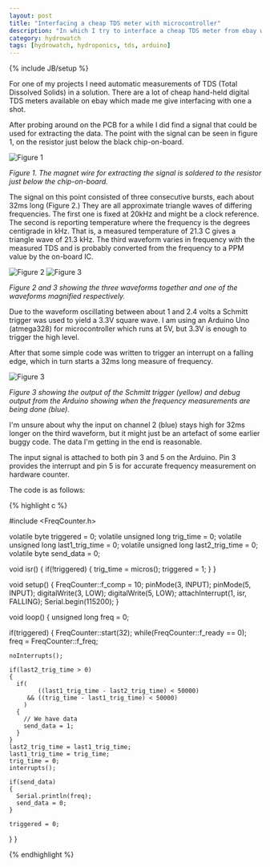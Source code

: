 ```yaml
---
layout: post
title: "Interfacing a cheap TDS meter with microcontroller"
description: "In which I try to interface a cheap TDS meter from ebay with an Arduino Uno"
category: hydrowatch
tags: [hydrowatch, hydroponics, tds, arduino]
---
```

{% include JB/setup %}

For one of my projects I need automatic measurements of TDS (Total Dissolved Solids) in a solution. There are a lot of cheap hand-held digital TDS meters available on ebay which made me give interfacing with one a shot.

After probing around on the PCB for a while I did find a signal that could be used for extracting the data. The point with the signal can be seen in figure 1, on the resistor just below the black chip-on-board.

![Figure 1]({{site.url}}/assets/img/pcb1.jpg)

_Figure 1. The magnet wire for extracting the signal is soldered to the resistor just below the chip-on-board._

The signal on this point consisted of three consecutive bursts, each about 32ms long (Figure 2.) They are all approximate triangle waves of differing frequencies. The first one is fixed at 20kHz and might be a clock reference. The second is reporting temperature where the frequency is the degrees centigrade in kHz. That is, a measured temperature of 21.3 C gives a triangle wave of 21.3 kHz. The third waveform varies in frequency with the measured TDS and is probably converted from the frequency to a PPM value by the on-board IC.

![Figure 2]({{site.url}}/assets/img/osc1.jpg)
![Figure 3]({{site.url}}/assets/img/osc2.jpg)

_Figure 2 and 3 showing the three waveforms together and one of the waveforms magnified respectively._

Due to the waveform oscillating between about 1 and 2.4 volts a Schmitt trigger was used to yield a 3.3V square wave. I am using an Arduino Uno (atmega328) for microcontroller which runs at 5V, but 3.3V is enough to trigger the high level.

After that some simple code was written to trigger an interrupt on a falling edge, which in turn starts a 32ms long measure of frequency.

![Figure 3]({{site.url}}/assets/img/osc3.jpg)

_Figure 3 showing the output of the Schmitt trigger (yellow) and debug output from the Arduino showing when the frequency measurements are being done (blue)._

I'm unsure about why the input on channel 2 (blue) stays high for 32ms longer on the third waveform, but it might just be an artefact of some earlier buggy code. The data I'm getting in the end is reasonable.

The input signal is attached to both pin 3 and 5 on the Arduino. Pin 3 provides the interrupt and pin 5 is for accurate frequency measurement on hardware counter.

The code is as follows:

{% highlight c %}

#include <FreqCounter.h>

volatile byte triggered = 0;
volatile unsigned long trig_time = 0;
volatile unsigned long last1_trig_time = 0;
volatile unsigned long last2_trig_time = 0;
volatile byte send_data = 0;

void isr()
{
  if(!triggered)
  {
    trig_time = micros();
    triggered = 1;
  }
}

void setup()
{
  FreqCounter::f_comp = 10;
  pinMode(3, INPUT);
  pinMode(5, INPUT);
  digitalWrite(3, LOW);
  digitalWrite(5, LOW);
  attachInterrupt(1, isr, FALLING); 
  Serial.begin(115200);
}

void loop()
{
  unsigned long freq = 0;
  
  if(triggered)
  {
    FreqCounter::start(32);
    while(FreqCounter::f_ready == 0);
    freq = FreqCounter::f_freq;
    
    noInterrupts();
      
    if(last2_trig_time > 0)
    {
      if(
            ((last1_trig_time - last2_trig_time) < 50000)
         && ((trig_time - last1_trig_time) < 50000)
        )
      {
        // We have data
        send_data = 1;
      }
    }
    last2_trig_time = last1_trig_time;
    last1_trig_time = trig_time;
    trig_time = 0;
    interrupts();
     
    if(send_data)
    {
      Serial.println(freq);
      send_data = 0;
    }
      
    triggered = 0;
      
  }
}

{% endhighlight %}
